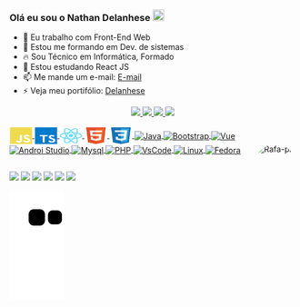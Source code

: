 ### Olá eu sou o Nathan Delanhese <img src="https://media.giphy.com/media/hvRJCLFzcasrR4ia7z/giphy.gif" width="20px" height="20px">

- 🔭 Eu trabalho com Front-End Web
- 📘 Estou me formando em Dev. de sistemas
- 🔥 Sou Técnico em Informática, Formado
- 🌱 Estou estudando React JS
- 📫 Me mande um e-mail: <a  target="_blank" href="mailto:ndelanhese@gmail.com">E-mail</a>
- ⚡ Veja meu portifólio: <a  target="_blank" href="https://delanhese.tk">Delanhese</a>  

<div align="center" >
  <a href="https://github.com/ndelanhese">
    <div width="100%">
  <img height="150em"  src="https://github-readme-stats.vercel.app/api?username=ndelanhese&show_icons=true&theme=dracula&include_all_commits=true&count_private=true&hide_border=true"/>
     <img height="150em"  src="https://github-readme-streak-stats.herokuapp.com?user=ndelanhese&theme=dracula&hide_border=true&layout=compact&langs_count=5" />
  <img height="150em"  src="https://github-readme-stats.vercel.app/api/top-langs/username=ndelanhese&theme=dracula&hide_border=true&langs_count=5&layout=compact"/>
    <img height="150em"  src="https://github-readme-stats.vercel.app/api/wakatime?username=ndelanhese&theme=dracula&hide_border=true&langs_count=5&layout=compact" />
      
   </div>
</div>
<div style="display: inline_block"><br>
  <img  align="center" alt="Js" height="30" width="40" src="https://raw.githubusercontent.com/devicons/devicon/master/icons/javascript/javascript-plain.svg">
  <img  align="center" alt="Ts" height="30" width="40" src="https://raw.githubusercontent.com/devicons/devicon/master/icons/typescript/typescript-plain.svg">
  <img align="center" alt="React" height="30" width="40" src="https://raw.githubusercontent.com/devicons/devicon/master/icons/react/react-original.svg">
  <img align="center" alt="HTML" height="30" width="40" src="https://raw.githubusercontent.com/devicons/devicon/master/icons/html5/html5-original.svg">
  <img align="center" alt="CSS" height="30" width="40" src="https://raw.githubusercontent.com/devicons/devicon/master/icons/css3/css3-original.svg">
  <img align="center" alt="Java" height="30" width="40" src="https://cdn.jsdelivr.net/gh/devicons/devicon/icons/java/java-original.svg">
  <img align="center" alt="Bootstrap" height="30" width="40" src="https://cdn.jsdelivr.net/gh/devicons/devicon/icons/bootstrap/bootstrap-original.svg">
  <img align="center" alt="Vue" height="30" width="40" src="https://cdn.jsdelivr.net/gh/devicons/devicon/icons/vuejs/vuejs-original.svg">
  <img align="center" alt="Androi Studio" height="30" width="40" src="https://cdn.jsdelivr.net/gh/devicons/devicon/icons/androidstudio/androidstudio-original.svg">
  <img align="center" alt="Mysql" height="30" width="40" src="https://cdn.jsdelivr.net/gh/devicons/devicon/icons/mysql/mysql-original.svg">
  <img align="center" alt="PHP" height="30" width="40" src="https://cdn.jsdelivr.net/gh/devicons/devicon/icons/php/php-original.svg">
  <img align="center" alt="VsCode" height="30" width="40" src="https://cdn.jsdelivr.net/gh/devicons/devicon/icons/vscode/vscode-original.svg">
  <img align="center" alt="Linux" height="30" width="40" src="https://cdn.jsdelivr.net/gh/devicons/devicon/icons/linux/linux-original.svg">
  <img align="center" alt="Fedora" height="30" width="40" src="https://cdn.jsdelivr.net/gh/devicons/devicon/icons/fedora/fedora-plain.svg">
  <img align="right" alt="Rafa-pic" height="150" style="border-radius:50px;" src="https://cdn.discordapp.com/attachments/480528577729658880/987859257200369674/Captura_de_tela_2022-06-18_201904.png">
</div>
  
  ##
 
<div> 
  <a href="https://wa.me/5544997294087" target="_blank"><img src="https://img.shields.io/badge/WhatsApp-25D366?style=for-the-badge&logo=whatsapp&logoColor=white"></a>
  <a href="https://instagram.com/nathan.delanhese" target="_blank"><img src="https://img.shields.io/badge/-Instagram-%23E4405F?style=for-the-badge&logo=instagram&logoColor=white" target="_blank"></a>
 	<a href="https://github.com/ndelanhese" target="_blank"><imgsrc="https://img.shields.io/badge/GitHub-100000?style=for-the-badge&logo=github&logoColor=white" /></a> 
  <a href="https://gitlab.com/delanhese" target="_blank"><img src="https://img.shields.io/badge/GitLab-330F63?style=for-the-badge&logo=gitlab&logoColor=white" /></a> 
      <a href="mailto:ndelanhese@gmail.com"><img src="https://img.shields.io/badge/-Gmail-%23333?style=for-the-badge&logo=gmail&logoColor=white" target="_blank"></a>
  <a href="https://www.linkedin.com/in/nathandelanhese" target="_blank"><img src="https://img.shields.io/badge/-LinkedIn-%230077B5?style=for-the-badge&logo=linkedin&logoColor=white" target="_blank"></a> 
  <a href="https://www.delanhese.tk" target="_blank"><img src="https://img.shields.io/badge/website-000000?style=for-the-badge&logo=About.me&logoColor=white"></a> 
 
  ![Snake animation](https://github.com/ndelanhese/ndelanhese/blob/output/github-contribution-grid-snake.svg)
 
</div>
